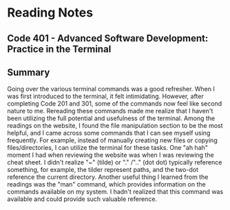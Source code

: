 # Reading Notes

## Code 401 - Advanced Software Development: Practice in the Terminal

## Summary

Going over the various terminal commands was a good refresher. When I was first introduced to the terminal, it felt intimidating. However, after completing Code 201 and 301, some of the commands now feel like second nature to me. Rereading these commands made me realize that I haven't been utilizing the full potential and usefulness of the terminal. Among the readings on the website, I found the file manipulation section to be the most helpful, and I came across some commands that I can see myself using frequently. For example, instead of manually creating new files or copying files/directories, I can utilize the terminal for these tasks. One "ah hah" moment I had when reviewing the website was when I was reviewing the cheat sheet. I didn't realize "~" (tilde) or  "." /".." (dot dot) typically reference something, for example, the tilder represent paths, and the two-dot reference the current directory. Another useful thing I learned from the readings was the "man" command, which provides information on the commands available on my system. I hadn't realized that this command was available and could provide such valuable reference.

